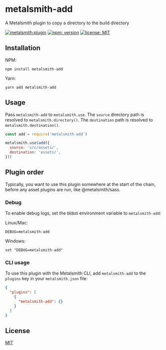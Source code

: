 # metalsmith-add

A Metalsmith plugin to copy a directory to the build directory

[![metalsmith:plugin][metalsmith-badge]][metalsmith-url]
[![npm: version][npm-badge]][npm-url]
[![license: MIT][license-badge]][license-url]

## Installation

NPM:

```
npm install metalsmith-add
```

Yarn:

```
yarn add metalsmith-add
```

## Usage

Pass `metalsmith-add` to `metalsmith.use`. The `source` directory path is resolved to `metalsmith.directory()`. The `destination` path is resolved to `metalsmith.destination()`.

```js
const add = require('metalsmith-add')

metalsmith.use(add({
  source: 'src/assets/',
  destination: 'assets/',
}))
```

## Plugin order
Typically, you want to use this plugin somewhere at the start of the chain, before any asset plugins are run, like @metalsmith/sass.

### Debug

To enable debug logs, set the `DEBUG` environment variable to `metalsmith-add`:

Linux/Mac:

```
DEBUG=metalsmith-add
```

Windows:

```
set "DEBUG=metalsmith-add"
```

### CLI usage

To use this plugin with the Metalsmith CLI, add `metalsmith-add` to the `plugins` key in your `metalsmith.json` file:

```json
{
  "plugins": [
    {
      "metalsmith-add": {}
    }
  ]
}
```

## License

[MIT](LICENSE)

[npm-badge]: https://img.shields.io/npm/v/metalsmith-add.svg
[npm-url]: https://www.npmjs.com/package/metalsmith-add
[metalsmith-badge]: https://img.shields.io/badge/metalsmith-plugin-green.svg?longCache=true
[metalsmith-url]: https://metalsmith.io
[license-badge]: https://img.shields.io/github/license/wernerglinka/metalsmith-add
[license-url]: LICENSE
